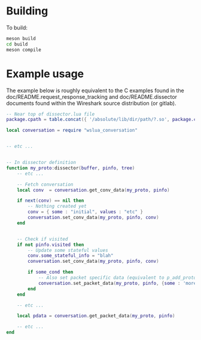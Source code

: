 # Building
To build:
```bash
meson build
cd build
meson compile
```

# Example usage
The example below is roughly equivalent to the C examples found in the doc/README.request\_response\_tracking and doc/README.dissector documents found within the Wireshark source distribution (or gitlab).

```lua
-- Near top of dissector.lua file
package.cpath = table.concat({ '/absolute/lib/dir/path/?.so', package.cpath }, ';')

local conversation = require "wslua_conversation"


-- etc ...


-- In dissector definition
function my_proto:dissector(buffer, pinfo, tree)
    -- etc ...

    -- Fetch conversation
    local conv  = conversation.get_conv_data(my_proto, pinfo)

    if next(conv) == nil then
        -- Nothing created yet
        conv = { some : "initial", values : "etc" }
        conversation.set_conv_data(my_proto, pinfo, conv)
    end


    -- Check if visited
    if not pinfo.visited then
        -- Update some stateful values
        conv.some_stateful_info = "blah"
        conversation.set_conv_data(my_proto, pinfo, conv)

        if some_cond then
            -- Also set packet specific data (equivalent to p_add_proto_data)
            conversation.set_packet_data(my_proto, pinfo, {some : 'more', data : 'blah' })
        end
    end

    -- etc ...

    local pdata = conversation.get_packet_data(my_proto, pinfo)

    -- etc ...
end
```

